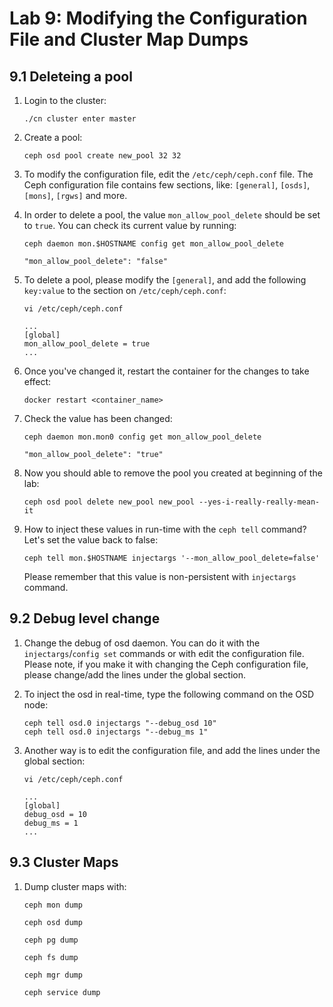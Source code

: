 # Lab 9: Modifying the Configuration File and Cluster Map Dumps

## 9.1 Deleteing a pool

1. Login to the cluster:

    ```
    ./cn cluster enter master
    ```
    
2. Create a pool:

    ```
    ceph osd pool create new_pool 32 32
    ```
    
3. To modify the configuration file, edit the `/etc/ceph/ceph.conf` file. The Ceph configuration file contains few sections, like: `[general]`, `[osds]`, `[mons]`, `[rgws]` and more.

4. In order to delete a pool, the value `mon_allow_pool_delete` should be set to `true`. You can check its current value by running:

    ```
    ceph daemon mon.$HOSTNAME config get mon_allow_pool_delete
    ```
    ```
    "mon_allow_pool_delete": "false"
    ```
    
5. To delete a pool, please modify the `[general]`, and add the following `key:value` to the section on `/etc/ceph/ceph.conf`:

    ```
    vi /etc/ceph/ceph.conf
    ```
    ```
    ...
    [global]
    mon_allow_pool_delete = true
    ...
    ```
    
6. Once you've changed it, restart the container for the changes to take effect:

    ```
    docker restart <container_name>
    ```
    
7. Check the value has been changed:

    ```
    ceph daemon mon.mon0 config get mon_allow_pool_delete
    ```
    ```
    "mon_allow_pool_delete": "true"
    ```
    
8. Now you should able to remove the pool you created at beginning of the lab:

    ```
    ceph osd pool delete new_pool new_pool --yes-i-really-really-mean-it
    ```
    
9. How to inject these values in run-time with the `ceph tell` command? Let's set the value back to false:

    ```
    ceph tell mon.$HOSTNAME injectargs '--mon_allow_pool_delete=false'
    ```
    Please remember that this value is non-persistent with `injectargs` command.
    
## 9.2 Debug level change

1. Change the debug of osd daemon. You can do it with the `injectargs`/`config set` commands or with edit the configuration file. Please note, if you make it with changing the Ceph configuration file, please change/add the lines under the global section.

2. To inject the osd in real-time, type the following command on the OSD node:

    ```
    ceph tell osd.0 injectargs "--debug_osd 10"
    ceph tell osd.0 injectargs "--debug_ms 1"
    ```
    
3. Another way is to edit the configuration file, and add the lines under the global section:

    ```
    vi /etc/ceph/ceph.conf
    ```
    ```
    ...
    [global]
    debug_osd = 10
    debug_ms = 1
    ...
    ```
    
## 9.3 Cluster Maps

1. Dump cluster maps with:

    ```
    ceph mon dump
    ```
    ```
    ceph osd dump
    ```
    ```
    ceph pg dump
    ```
    ```
    ceph fs dump
    ```
    ```
    ceph mgr dump
    ```
    ```
    ceph service dump
    ```
